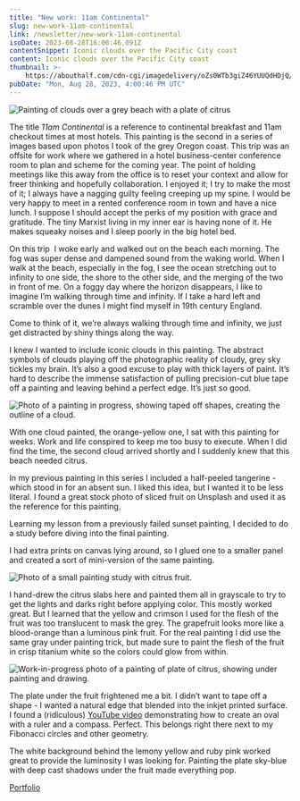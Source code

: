 ```yaml
---
title: "New work: 11am Continental"
slug: new-work-11am-continental
link: /newsletter/new-work-11am-continental
isoDate: 2023-08-28T16:00:46.091Z
contentSnippet: Iconic clouds over the Pacific City coast
content: Iconic clouds over the Pacific City coast
thumbnail: >-
    https://abouthalf.com/cdn-cgi/imagedelivery/oZs0WTb3giZ46YUUQdHDjQ/58ad4818-ce16-457f-6069-f3420c5f6d00/width=1200,format=auto
pubDate: "Mon, Aug 28, 2023, 4:00:46 PM UTC"
---
```


![Painting of clouds over a grey beach with a plate of citrus](https://abouthalf.com/cdn-cgi/imagedelivery/oZs0WTb3giZ46YUUQdHDjQ/750a6796-03ef-4cce-8a5d-7a851175ac00/width=1200,format=auto "Painting of clouds over a grey beach with a plate of citrus")

The title _11am Continental_ is a reference to continental breakfast and 11am checkout times at most hotels. This painting is the second in a series of images based upon photos I took of the grey Oregon coast. This trip was an offsite for work where we gathered in a hotel business-center conference room to plan and scheme for the coming year. The point of holding meetings like this away from the office is to reset your context and allow for freer thinking and hopefully collaboration. I enjoyed it; I try to make the most of it; I always have a nagging guilty feeling creeping up my spine. I would be very happy to meet in a rented conference room in town and have a nice lunch. I suppose I should accept the perks of my position with grace and gratitude. The tiny Marxist living in my inner ear is having none of it. He makes squeaky noises and I sleep poorly in the big hotel bed.

On this trip  I woke early and walked out on the beach each morning. The fog was super dense and dampened sound from the waking world. When I walk at the beach, especially in the fog, I see the ocean stretching out to infinity to one side, the shore to the other side, and the merging of the two in front of me. On a foggy day where the horizon disappears, I like to imagine I’m walking through time and infinity. If I take a hard left and scramble over the dunes I might find myself in 19th century England.

Come to think of it, we’re always walking through time and infinity, we just get distracted by shiny things along the way.

I knew I wanted to include iconic clouds in this painting. The abstract symbols of clouds playing off the photographic reality of cloudy, grey sky tickles my brain. It’s also a good excuse to play with thick layers of paint. It’s hard to describe the immense satisfaction of pulling precision-cut blue tape off a painting and leaving behind a perfect edge. It’s just so good.

![Photo of a painting in progress, showing taped off shapes, creating the outline of a cloud.](https://abouthalf.com/cdn-cgi/imagedelivery/oZs0WTb3giZ46YUUQdHDjQ/88262868-57d5-42c5-aa7a-0485c414d500/width=1200,format=auto "Photo of a painting in progress, showing taped off shapes, creating the outline of a cloud.")

With one cloud painted, the orange-yellow one, I sat with this painting for weeks. Work and life conspired to keep me too busy to execute. When I did find the time, the second cloud arrived shortly and I suddenly knew that this beach needed citrus.

In my previous painting in this series I included a half-peeled tangerine - which stood in for an absent sun. I liked this idea, but I wanted it to be less literal. I found a great stock photo of sliced fruit on Unsplash and used it as the reference for this painting.

Learning my lesson from a previously failed sunset painting, I decided to do a study before diving into the final painting.

I had extra prints on canvas lying around, so I glued one to a smaller panel and created a sort of mini-version of the same painting.

![Photo of a small painting study with citrus fruit.](https://abouthalf.com/cdn-cgi/imagedelivery/oZs0WTb3giZ46YUUQdHDjQ/2a768ef2-ea4f-412d-8e12-f9dc634f6f00/width=1200,format=auto "Photo of a small painting study with citrus fruit.")

I hand-drew the citrus slabs here and painted them all in grayscale to try to get the lights and darks right before applying color. This mostly worked great. But I learned that the yellow and crimson I used for the flesh of the fruit was too translucent to mask the grey. The grapefruit looks more like a blood-orange than a luminous pink fruit. For the real painting I did use the same gray under painting trick, but made sure to paint the flesh of the fruit in crisp titanium white so the colors could glow from within.

![Work-in-progress photo of a painting of plate of citrus, showing under painting and drawing.](https://abouthalf.com/cdn-cgi/imagedelivery/oZs0WTb3giZ46YUUQdHDjQ/5624e89f-af77-4906-2093-96a8d72b9000/width=1200,format=auto "Work-in-progress photo of a painting of plate of citrus, showing under painting and drawing.")

The plate under the fruit frightened me a bit. I didn’t want to tape off a shape - I wanted a natural edge that blended into the inkjet printed surface. I found a (ridiculous) [YouTube video](https://www.youtube.com/watch?v=eis2P958ONo) demonstrating how to create an oval with a ruler and a compass. Perfect. This belongs right there next to my Fibonacci circles and other geometry.

The white background behind the lemony yellow and ruby pink worked great to provide the luminosity I was looking for. Painting the plate sky-blue with deep cast shadows under the fruit made everything pop.

[Portfolio](https://www.abouthalf.com/portfolio)

